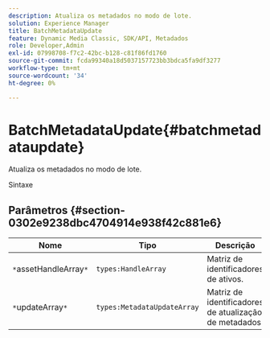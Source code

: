 ```yaml
---
description: Atualiza os metadados no modo de lote.
solution: Experience Manager
title: BatchMetadataUpdate
feature: Dynamic Media Classic, SDK/API, Metadados
role: Developer,Admin
exl-id: 07998708-f7c2-42bc-b128-c81f86fd1760
source-git-commit: fcda99340a18d5037157723bb3bdca5fa9df3277
workflow-type: tm+mt
source-wordcount: '34'
ht-degree: 0%

---
```


# BatchMetadataUpdate{#batchmetadataupdate}

Atualiza os metadados no modo de lote.

Sintaxe

## Parâmetros {#section-0302e9238dbc4704914e938f42c881e6}

| Nome | Tipo | Descrição |
|---|---|---|
| `*`assetHandleArray`*` | `types:HandleArray` | Matriz de identificadores de ativos. |
| `*`updateArray`*` | `types:MetadataUpdateArray` | Matriz de identificadores de atualização de metadados. |
